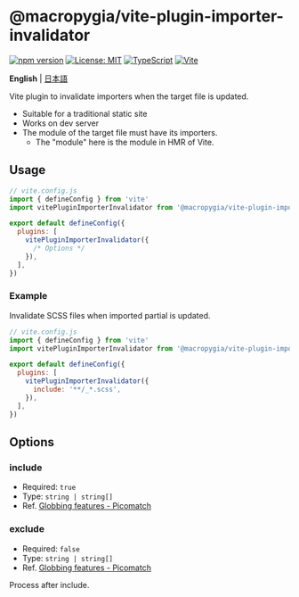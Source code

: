 # @macropygia/vite-plugin-importer-invalidator

[![npm version](https://img.shields.io/npm/v/@macropygia/vite-plugin-importer-invalidator.svg?style=flat-square)](https://www.npmjs.com/package/@macropygia/vite-plugin-importer-invalidator)
[![License: MIT](https://img.shields.io/badge/License-MIT-yellow?style=flat-square)](./LICENSE)
[![TypeScript](https://img.shields.io/badge/TypeScript-3178c6?style=flat-square&logo=typescript&logoColor=white)](https://www.typescriptlang.org/)
[![Vite](https://img.shields.io/badge/Vite-646cff?style=flat-square&logo=Vite&logoColor=white)](https://vitejs.dev)

**English** | [日本語](README.ja_JP.md)

Vite plugin to invalidate importers when the target file is updated.

- Suitable for a traditional static site
- Works on dev server
- The module of the target file must have its importers.
    - The "module" here is the module in HMR of Vite.

## Usage

```js
// vite.config.js
import { defineConfig } from 'vite'
import vitePluginImporterInvalidator from '@macropygia/vite-plugin-importer-invalidator'

export default defineConfig({
  plugins: [
    vitePluginImporterInvalidator({
      /* Options */
    }),
  ],
})
```

### Example

Invalidate SCSS files when imported partial is updated.

```js
// vite.config.js
import { defineConfig } from 'vite'
import vitePluginImporterInvalidator from '@macropygia/vite-plugin-importer-invalidator'

export default defineConfig({
  plugins: [
    vitePluginImporterInvalidator({
      include: '**/_*.scss',
    }),
  ],
})
```

## Options

### include

- Required: `true`
- Type: `string | string[]`
- Ref. [Globbing features - Picomatch](https://github.com/micromatch/picomatch#globbing-features)

### exclude

- Required: `false`
- Type: `string | string[]`
- Ref. [Globbing features - Picomatch](https://github.com/micromatch/picomatch#globbing-features)

Process after include.

<!--
### useAbsPath

- Required: `false`
- Type: `boolean`
-->
